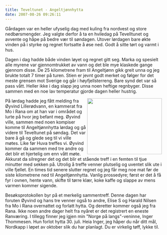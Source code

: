 ```yaml
---
title: Teveltunet - Angeltjønnhytta
date: 2007-08-26 09:26:11
---
```


Gårdagen var en heller ufyselig dag med kuling fra nordvest og store nedbørsmengder. Jeg valgte derfor å ta en hviledag på Tevelltunet og avvente og håpe på bedre vær til søndagen. Utover lørdagen bare økte vinden på i styrke og regnet fortsatte å øse ned. Godt å sitte tørt og varmt i hus.

Dagen i dag hadde både vinden løyet og regnet gitt seg. Marka og spesielt alle myrene var gjennomtrukket av vann og det ble mye klaskede gange gjennom disse. De 25 kilometrene fram til Angeltjønn gikk greit unna og jeg brukte totalt 7 timer på turen. Stien er jevnt godt merket og følger for det meste grensen mot Sverige og går i høyfjellsterreng. Bare synd det var så pass vått. Heller ikke i dag slapp jeg unna noen heftige regnbyger. Disse sammen med en noe lav temperatur gjorde dagen heller hustrig.

<a href="http://www.flickr.com/photos/gisle/1258322213/"><img align="right" src="http://farm2.static.flickr.com/1294/1258322213_9594fe46ed_m.jpg" width="240" height="180" /></a>På lørdag hadde jeg fått melding fra Øyvind Lillerødvann, en kammerat fra Mo i Rana om at han var i området og lurte på hvor jeg befant meg. Øyvind ville, sammen med noen kompiser  komme til Angeltjønnhytta lørdag og gå videre til  Teveltunet på søndag. Det var bare å gå og glede seg til vi ville møtes. Like før Huva treffes vi. Øyvind kommer da sammen med tre andre og det blir et hjertelig om enn vått møte. Akkurat da silregner det og det blir et stående treff i en femten til tjue minutter med sekken på. Utrolig å treffe venner plutselig og uventet slik  ute i ville fjellet. En times tid senere slutter regnet og jeg får meg noe mat før de siste kilometrene ned til Angeltjønnhytta. Vanlig prossedyre; først er det å få fyr i ovnen, hente vann, skifte til tørre klær, koke kaffe og slappe av mens varmen kommer sigende.

Besøksprotokollen byr på et merkelig sammentreff. Denne dagen har foruten Øyvind og hans tre venner også to andre, Elise S og Harald Nilsen fra  Mo i Rana overnattet og forlatt hytta. Og deretter kommer også jeg  fra Rana. Ikke noen andre dager helt fra nyåret er det registrert en eneste Ranværing. I tillegg finner jeg igjen min "Norge på langs"-veninne, Inger Thommesen. Hun forlot hytta 30. juli. Heia Inger, jeg håper du når ditt mål, Nordkapp i løpet av oktober slik du har planlagt. Du er virkelig tøff, lykke til.
